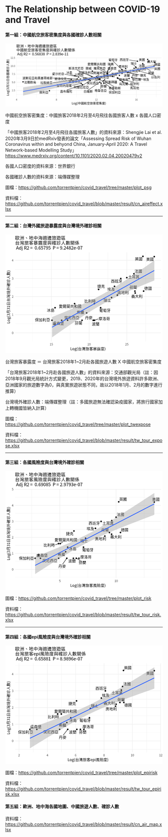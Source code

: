 # The Relationship between COVID-19 and Travel

#### 第一組：中國航空旅客密集度與各國確診人數相關

<p align="center"> 
<img src="https://github.com/torrentpien/covid_travel/blob/master/plot_psg/confirmed_20200331.png?raw=true">
</p>

中國航空旅客密集度：中國旅客2018年2月至4月飛往各國旅客人數 x 各國人口密度

「中國旅客2018年2月至4月飛往各國旅客人數」的資料來源：Shengjie Lai et al. 2020年3月9日於medRxiv發表的論文「Assessing Spread Risk of Wuhan Coronavirus within and behyond China, January-April 2020: A Travel Network-based Modelling Study」https://www.medrxiv.org/content/10.1101/2020.02.04.20020479v2

各國人口密度的資料來源：世界銀行

各國確診人數的資料來源：端傳媒整理

圖檔：https://github.com/torrentpien/covid_travel/tree/master/plot_psg

資料檔：https://github.com/torrentpien/covid_travel/blob/master/result/cn_aireffect.xlsx

****

#### 第二組：台灣外國旅遊暴露度與台灣境外確診相關

<p align="center"> 
<img src="https://github.com/torrentpien/covid_travel/blob/master/plot_twexpose/confirmed_20200331.png?raw=true">
</p>

台灣旅客暴露度 ＝ 台灣旅客2018年1~2月赴各國旅遊人數 X 中國航空旅客密集度

「台灣旅客2018年1~2月赴各國旅遊人數」的資料來源：交通部觀光局（註：因2018年9月觀光局統計方式變更，2019、2020年的台灣境外旅遊資料許多歐洲、亞洲國家的旅遊數字為0，與真實旅遊狀態不同，故以2018年1月、2月的數字進行推算）

台灣境外確診人數：端傳媒整理（註：多國旅遊無法確認染疫國家，將旅行國家加上轉機國皆納入計算）

圖檔：https://github.com/torrentpien/covid_travel/tree/master/plot_twexpose

資料檔：https://github.com/torrentpien/covid_travel/blob/master/result/tw_tour_expose.xlsx

****

#### 第三組：各國風險度與台灣境外確診相關

<p align="center"> 
<img src="https://github.com/torrentpien/covid_travel/blob/master/plot_risk/confirmed_20200331.png?raw=true">
</p>

圖檔：https://github.com/torrentpien/covid_travel/tree/master/plot_risk

資料檔：https://github.com/torrentpien/covid_travel/blob/master/result/tw_tour_risk.xlsx

****

#### 第四組：各國epi風險度與台灣境外確診相關

<p align="center"> 
<img src="https://github.com/torrentpien/covid_travel/blob/master/plot_epirisk/confirmed_20200331.png?raw=true">
</p>

圖檔：https://github.com/torrentpien/covid_travel/tree/master/plot_epirisk

資料檔：https://github.com/torrentpien/covid_travel/blob/master/result/tw_tour_epirisk.xlsx

#### 第五組：歐洲、地中海各國地圖、中國旅遊人數、確診人數

資料檔：https://github.com/torrentpien/covid_travel/blob/master/result/cn_air_map.xlsx



